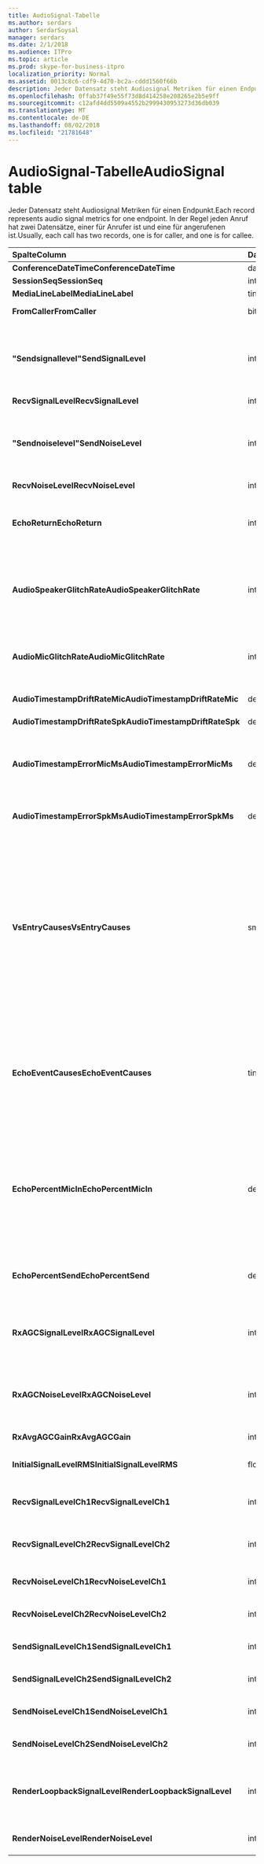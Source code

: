 ```yaml
---
title: AudioSignal-Tabelle
ms.author: serdars
author: SerdarSoysal
manager: serdars
ms.date: 2/1/2018
ms.audience: ITPro
ms.topic: article
ms.prod: skype-for-business-itpro
localization_priority: Normal
ms.assetid: 0013c8c6-cdf9-4d70-bc2a-cddd1560f66b
description: Jeder Datensatz steht Audiosignal Metriken für einen Endpunkt. In der Regel jeden Anruf hat zwei Datensätze, einer für Anrufer ist und eine für angerufenen ist.
ms.openlocfilehash: 0ffab37f49e55f73d8d414258e208265e2b5e9ff
ms.sourcegitcommit: c12afd4dd5509a4552b2999430953273d36db039
ms.translationtype: MT
ms.contentlocale: de-DE
ms.lasthandoff: 08/02/2018
ms.locfileid: "21781648"
---
```

# <a name="audiosignal-table"></a><span data-ttu-id="5a3b2-104">AudioSignal-Tabelle</span><span class="sxs-lookup"><span data-stu-id="5a3b2-104">AudioSignal table</span></span>
 
<span data-ttu-id="5a3b2-105">Jeder Datensatz steht Audiosignal Metriken für einen Endpunkt.</span><span class="sxs-lookup"><span data-stu-id="5a3b2-105">Each record represents audio signal metrics for one endpoint.</span></span> <span data-ttu-id="5a3b2-106">In der Regel jeden Anruf hat zwei Datensätze, einer für Anrufer ist und eine für angerufenen ist.</span><span class="sxs-lookup"><span data-stu-id="5a3b2-106">Usually, each call has two records, one is for caller, and one is for callee.</span></span> 
  
|<span data-ttu-id="5a3b2-107">**Spalte**</span><span class="sxs-lookup"><span data-stu-id="5a3b2-107">**Column**</span></span>|<span data-ttu-id="5a3b2-108">**Datentyp**</span><span class="sxs-lookup"><span data-stu-id="5a3b2-108">**Data Type**</span></span>|<span data-ttu-id="5a3b2-109">**Schlüssel/Index**</span><span class="sxs-lookup"><span data-stu-id="5a3b2-109">**Key/Index**</span></span>|<span data-ttu-id="5a3b2-110">**Details**</span><span class="sxs-lookup"><span data-stu-id="5a3b2-110">**Details**</span></span>|
|:-----|:-----|:-----|:-----|
|<span data-ttu-id="5a3b2-111">**ConferenceDateTime**</span><span class="sxs-lookup"><span data-stu-id="5a3b2-111">**ConferenceDateTime**</span></span> <br/> |<span data-ttu-id="5a3b2-112">datetime</span><span class="sxs-lookup"><span data-stu-id="5a3b2-112">datetime</span></span>  <br/> |<span data-ttu-id="5a3b2-113">Primary</span><span class="sxs-lookup"><span data-stu-id="5a3b2-113">Primary</span></span>  <br/> |<span data-ttu-id="5a3b2-114">Verweis von der [MediaLine-Tabelle](medialine-0.md).</span><span class="sxs-lookup"><span data-stu-id="5a3b2-114">Referenced from the [MediaLine table](medialine-0.md).</span></span>  <br/> |
|<span data-ttu-id="5a3b2-115">**SessionSeq**</span><span class="sxs-lookup"><span data-stu-id="5a3b2-115">**SessionSeq**</span></span> <br/> |<span data-ttu-id="5a3b2-116">int</span><span class="sxs-lookup"><span data-stu-id="5a3b2-116">int</span></span>  <br/> |<span data-ttu-id="5a3b2-117">Primary</span><span class="sxs-lookup"><span data-stu-id="5a3b2-117">Primary</span></span>  <br/> |<span data-ttu-id="5a3b2-118">Verweis von der [MediaLine-Tabelle](medialine-0.md).</span><span class="sxs-lookup"><span data-stu-id="5a3b2-118">Referenced from the [MediaLine table](medialine-0.md).</span></span>  <br/> |
|<span data-ttu-id="5a3b2-119">**MediaLineLabel**</span><span class="sxs-lookup"><span data-stu-id="5a3b2-119">**MediaLineLabel**</span></span> <br/> |<span data-ttu-id="5a3b2-120">tinyint</span><span class="sxs-lookup"><span data-stu-id="5a3b2-120">tinyint</span></span>  <br/> |<span data-ttu-id="5a3b2-121">Primary</span><span class="sxs-lookup"><span data-stu-id="5a3b2-121">Primary</span></span>  <br/> |<span data-ttu-id="5a3b2-122">Verweis von der [MediaLine-Tabelle](medialine-0.md).</span><span class="sxs-lookup"><span data-stu-id="5a3b2-122">Referenced from the [MediaLine table](medialine-0.md).</span></span>  <br/> |
|<span data-ttu-id="5a3b2-123">**FromCaller**</span><span class="sxs-lookup"><span data-stu-id="5a3b2-123">**FromCaller**</span></span> <br/> |<span data-ttu-id="5a3b2-124">bit</span><span class="sxs-lookup"><span data-stu-id="5a3b2-124">bit</span></span>  <br/> |<span data-ttu-id="5a3b2-125">Primary</span><span class="sxs-lookup"><span data-stu-id="5a3b2-125">Primary</span></span>  <br/> |<span data-ttu-id="5a3b2-126">0: Daten des angerufenen</span><span class="sxs-lookup"><span data-stu-id="5a3b2-126">0: Callee's data</span></span>  <br/> <span data-ttu-id="5a3b2-127">1: Daten des Anrufers</span><span class="sxs-lookup"><span data-stu-id="5a3b2-127">1: Caller's data</span></span>  <br/> |
|<span data-ttu-id="5a3b2-128">**"Sendsignallevel"**</span><span class="sxs-lookup"><span data-stu-id="5a3b2-128">**SendSignalLevel**</span></span> <br/> |<span data-ttu-id="5a3b2-129">int</span><span class="sxs-lookup"><span data-stu-id="5a3b2-129">int</span></span>  <br/> | <br/> |<span data-ttu-id="5a3b2-130">Stellt die nach der analoge Geräte erhalten Sie die Kontrolle Audiosignal-Ebene dar.</span><span class="sxs-lookup"><span data-stu-id="5a3b2-130">Represents the Post-Analog Gain Control audio signal level.</span></span> <span data-ttu-id="5a3b2-131">Die Einheit dieser Metrik ist dBmo.</span><span class="sxs-lookup"><span data-stu-id="5a3b2-131">The unit for this metric is dBmo.</span></span> <span data-ttu-id="5a3b2-132">Für eine akzeptable Qualität sollte mindestens 30 dBmo sein.</span><span class="sxs-lookup"><span data-stu-id="5a3b2-132">For acceptable quality, it should be at least 30 dBmo.</span></span> <span data-ttu-id="5a3b2-133">Diese Metrik wird nicht gemeldet, vom A / V-Konferenzserver oder IP-Telefone.</span><span class="sxs-lookup"><span data-stu-id="5a3b2-133">This metric is not reported by the A/V Conferencing Server or IP phones.</span></span>  <br/> |
|<span data-ttu-id="5a3b2-134">**RecvSignalLevel**</span><span class="sxs-lookup"><span data-stu-id="5a3b2-134">**RecvSignalLevel**</span></span> <br/> |<span data-ttu-id="5a3b2-135">int</span><span class="sxs-lookup"><span data-stu-id="5a3b2-135">int</span></span>  <br/> | <br/> |<span data-ttu-id="5a3b2-136">Siehe "sendsignallevel".</span><span class="sxs-lookup"><span data-stu-id="5a3b2-136">See SendSignalLevel.</span></span>  <br/> |
|<span data-ttu-id="5a3b2-137">**"Sendnoiselevel"**</span><span class="sxs-lookup"><span data-stu-id="5a3b2-137">**SendNoiseLevel**</span></span> <br/> |<span data-ttu-id="5a3b2-138">int</span><span class="sxs-lookup"><span data-stu-id="5a3b2-138">int</span></span>  <br/> | <br/> |<span data-ttu-id="5a3b2-139">Stellt die nach der analoge Geräte erhalten Sie die Kontrolle audio Rauschen.</span><span class="sxs-lookup"><span data-stu-id="5a3b2-139">Represents the Post-Analog Gain Control audio noise level.</span></span> <span data-ttu-id="5a3b2-140">Die Einheit dieser Metrik ist dBmo.</span><span class="sxs-lookup"><span data-stu-id="5a3b2-140">The unit for this metric is dBmo.</span></span> <span data-ttu-id="5a3b2-141">Akzeptable Qualität sollten sie weniger als 35 dBmo sein.</span><span class="sxs-lookup"><span data-stu-id="5a3b2-141">For acceptable quality, it should be less than 35 dBmo.</span></span> <span data-ttu-id="5a3b2-142">Diese Metrik wird nicht gemeldet, vom A / V-Konferenzserver oder IP-Telefone.</span><span class="sxs-lookup"><span data-stu-id="5a3b2-142">This metric is not reported by the A/V Conferencing Server or IP phones.</span></span>  <br/> |
|<span data-ttu-id="5a3b2-143">**RecvNoiseLevel**</span><span class="sxs-lookup"><span data-stu-id="5a3b2-143">**RecvNoiseLevel**</span></span> <br/> |<span data-ttu-id="5a3b2-144">int</span><span class="sxs-lookup"><span data-stu-id="5a3b2-144">int</span></span>  <br/> | <br/> |<span data-ttu-id="5a3b2-145">Siehe "sendnoiselevel".</span><span class="sxs-lookup"><span data-stu-id="5a3b2-145">See SendNoiseLevel.</span></span>  <br/> |
|<span data-ttu-id="5a3b2-146">**EchoReturn**</span><span class="sxs-lookup"><span data-stu-id="5a3b2-146">**EchoReturn**</span></span> <br/> |<span data-ttu-id="5a3b2-147">int</span><span class="sxs-lookup"><span data-stu-id="5a3b2-147">int</span></span>  <br/> | <br/> |<span data-ttu-id="5a3b2-148">Echo zurückgeben Verlust Erweiterung Metrik.</span><span class="sxs-lookup"><span data-stu-id="5a3b2-148">Echo Return Loss Enhancement metric.</span></span> <span data-ttu-id="5a3b2-149">Die Einheit dieser Metrik ist dB.</span><span class="sxs-lookup"><span data-stu-id="5a3b2-149">The unit for this metric is dB.</span></span> <span data-ttu-id="5a3b2-150">Niedrigere Werte darstellen weniger Echo.</span><span class="sxs-lookup"><span data-stu-id="5a3b2-150">Lower values represent less echo.</span></span> <span data-ttu-id="5a3b2-151">Diese Metrik wird nicht gemeldet, vom A / V-Konferenzserver oder IP-Telefone.</span><span class="sxs-lookup"><span data-stu-id="5a3b2-151">This metric is not reported by the A/V Conferencing Server or IP phones.</span></span>  <br/> |
|<span data-ttu-id="5a3b2-152">**AudioSpeakerGlitchRate**</span><span class="sxs-lookup"><span data-stu-id="5a3b2-152">**AudioSpeakerGlitchRate**</span></span> <br/> |<span data-ttu-id="5a3b2-153">int</span><span class="sxs-lookup"><span data-stu-id="5a3b2-153">int</span></span>  <br/> | <br/> |<span data-ttu-id="5a3b2-154">Durchschnittliche Probleme pro fünf Minuten für das Rendering von Audiosignalen aufgeführt.</span><span class="sxs-lookup"><span data-stu-id="5a3b2-154">Average glitches per five minutes for the loudspeaker rendering.</span></span> <span data-ttu-id="5a3b2-155">Für die Qualität sollte dies weniger als eine pro fünf Minuten lang sein.</span><span class="sxs-lookup"><span data-stu-id="5a3b2-155">For good quality, this should be less than one per five minutes.</span></span> <span data-ttu-id="5a3b2-156">Nicht berichtet von A / V-Konferenzserver, Vermittlungsserver oder IP-Telefone.</span><span class="sxs-lookup"><span data-stu-id="5a3b2-156">Not reported by A/V Conferencing Servers, Mediation Servers, or IP phones.</span></span>  <br/> |
|<span data-ttu-id="5a3b2-157">**AudioMicGlitchRate**</span><span class="sxs-lookup"><span data-stu-id="5a3b2-157">**AudioMicGlitchRate**</span></span> <br/> |<span data-ttu-id="5a3b2-158">int</span><span class="sxs-lookup"><span data-stu-id="5a3b2-158">int</span></span>  <br/> | <br/> |<span data-ttu-id="5a3b2-159">Durchschnittliche Probleme pro fünf Minuten für die Aufnahme Mikrofon.</span><span class="sxs-lookup"><span data-stu-id="5a3b2-159">Average glitches per five minutes for the microphone capture.</span></span> <span data-ttu-id="5a3b2-160">Für guter Qualität sollte dies weniger als einer pro fünf Minuten lang sein.</span><span class="sxs-lookup"><span data-stu-id="5a3b2-160">For good quality this should be less than one per five minutes.</span></span> <span data-ttu-id="5a3b2-161">Nicht berichtet von A / V-Konferenzserver, Vermittlungsserver oder IP-Telefone.</span><span class="sxs-lookup"><span data-stu-id="5a3b2-161">Not reported by A/V Conferencing Servers, Mediation Servers, or IP phones.</span></span>  <br/> |
|<span data-ttu-id="5a3b2-162">**AudioTimestampDriftRateMic**</span><span class="sxs-lookup"><span data-stu-id="5a3b2-162">**AudioTimestampDriftRateMic**</span></span> <br/> |<span data-ttu-id="5a3b2-163">decimal(9,2)</span><span class="sxs-lookup"><span data-stu-id="5a3b2-163">decimal(9,2)</span></span>  <br/> | <br/> |<span data-ttu-id="5a3b2-164">Uhr driftrate Mikrofons, relativ zum CPU-Takt.</span><span class="sxs-lookup"><span data-stu-id="5a3b2-164">Microphone device clock drift rate, relative to CPU clock.</span></span>  <br/> |
|<span data-ttu-id="5a3b2-165">**AudioTimestampDriftRateSpk**</span><span class="sxs-lookup"><span data-stu-id="5a3b2-165">**AudioTimestampDriftRateSpk**</span></span> <br/> |<span data-ttu-id="5a3b2-166">decimal(9,2)</span><span class="sxs-lookup"><span data-stu-id="5a3b2-166">decimal(9,2)</span></span>  <br/> | <br/> |<span data-ttu-id="5a3b2-167">Uhr driftrate Lautsprechers, relativ zum CPU-Takt.</span><span class="sxs-lookup"><span data-stu-id="5a3b2-167">Speaker device clock drift rate, relative to CPU clock.</span></span>  <br/> |
|<span data-ttu-id="5a3b2-168">**AudioTimestampErrorMicMs**</span><span class="sxs-lookup"><span data-stu-id="5a3b2-168">**AudioTimestampErrorMicMs**</span></span> <br/> |<span data-ttu-id="5a3b2-169">decimal(9,2)</span><span class="sxs-lookup"><span data-stu-id="5a3b2-169">decimal(9,2)</span></span>  <br/> | <br/> |<span data-ttu-id="5a3b2-170">Uhr driftrate Lautsprechers, relativ zum CPU-Takt.</span><span class="sxs-lookup"><span data-stu-id="5a3b2-170">Speaker device clock drift rate, relative to CPU clock.</span></span>  <br/> <span data-ttu-id="5a3b2-171">Durchschnittliche Mikrofon Capture Stream Zeitstempel Fehler in Millisekunden, in den letzten 20 Sekunden des Anrufs.</span><span class="sxs-lookup"><span data-stu-id="5a3b2-171">Average microphone capture stream time stamp error, in milliseconds, in the last 20 seconds of the call.</span></span>  <br/> |
|<span data-ttu-id="5a3b2-172">**AudioTimestampErrorSpkMs**</span><span class="sxs-lookup"><span data-stu-id="5a3b2-172">**AudioTimestampErrorSpkMs**</span></span> <br/> |<span data-ttu-id="5a3b2-173">decimal(9,2)</span><span class="sxs-lookup"><span data-stu-id="5a3b2-173">decimal(9,2)</span></span>  <br/> | <br/> |<span data-ttu-id="5a3b2-174">Durchschnittliche Lautsprecher Rendern Stream Zeitstempel Fehler in Millisekunden, in den letzten 20 Sekunden des Anrufs.</span><span class="sxs-lookup"><span data-stu-id="5a3b2-174">Average speaker render stream time stamp error, in milliseconds, in the last 20 seconds of the call.</span></span>  <br/> |
|<span data-ttu-id="5a3b2-175">**VsEntryCauses**</span><span class="sxs-lookup"><span data-stu-id="5a3b2-175">**VsEntryCauses**</span></span> <br/> |<span data-ttu-id="5a3b2-176">smallint</span><span class="sxs-lookup"><span data-stu-id="5a3b2-176">smallint</span></span>  <br/> | <br/> |<span data-ttu-id="5a3b2-177">VoIP-Switch ist eine Halbduplexmodus reduzierte Unterbrechung Möglichkeit.</span><span class="sxs-lookup"><span data-stu-id="5a3b2-177">Voice switch is a half-duplex mode with reduced interruption ability.</span></span> <span data-ttu-id="5a3b2-178">Ursachen für VoIP-Switch-Eintrag:</span><span class="sxs-lookup"><span data-stu-id="5a3b2-178">Causes of voice switch entry:</span></span>  <br/> <span data-ttu-id="5a3b2-179">0 X 01 ENTER_VS_BADTS</span><span class="sxs-lookup"><span data-stu-id="5a3b2-179">ENTER_VS_BADTS 0x01</span></span>  <br/> <span data-ttu-id="5a3b2-180">0 X 02 ENTER_VS_ECHO</span><span class="sxs-lookup"><span data-stu-id="5a3b2-180">ENTER_VS_ECHO 0x02</span></span>  <br/> <span data-ttu-id="5a3b2-181">0 X 04 ENTER_VS_FORCEORCONVERGENCE</span><span class="sxs-lookup"><span data-stu-id="5a3b2-181">ENTER_VS_FORCEORCONVERGENCE 0x04</span></span>  <br/> <span data-ttu-id="5a3b2-182">0 X 08 ENTER_VS_DNLP</span><span class="sxs-lookup"><span data-stu-id="5a3b2-182">ENTER_VS_DNLP 0x08</span></span>  <br/> <span data-ttu-id="5a3b2-183">Die Ursache kann eine Kombination dieser einzelnen Ursachen sein.</span><span class="sxs-lookup"><span data-stu-id="5a3b2-183">The cause can be a combination of those individual causes.</span></span> <span data-ttu-id="5a3b2-184">ENTER_VS_FORCEORCONVERGENCE können nur von Registrierungsschlüssels zu Testzwecken aktiviert werden.</span><span class="sxs-lookup"><span data-stu-id="5a3b2-184">ENTER_VS_FORCEORCONVERGENCE can only be enabled by regkey for test purpose.</span></span>  <br/> <span data-ttu-id="5a3b2-185">Der Datentyp für diese Spalte wurde in Microsoft Lync Server 2013 geändert.</span><span class="sxs-lookup"><span data-stu-id="5a3b2-185">The data type for this column was changed in Microsoft Lync Server 2013.</span></span>  <br/> |
|<span data-ttu-id="5a3b2-186">**EchoEventCauses**</span><span class="sxs-lookup"><span data-stu-id="5a3b2-186">**EchoEventCauses**</span></span> <br/> |<span data-ttu-id="5a3b2-187">tinyint</span><span class="sxs-lookup"><span data-stu-id="5a3b2-187">tinyint</span></span>  <br/> | <br/> |<span data-ttu-id="5a3b2-188">Ursachen für echoereignis:</span><span class="sxs-lookup"><span data-stu-id="5a3b2-188">Causes of an echo event:</span></span>  <br/> <span data-ttu-id="5a3b2-189">0 X 01 ECHO_EVENT_BAD_TIMESTAMP</span><span class="sxs-lookup"><span data-stu-id="5a3b2-189">ECHO_EVENT_BAD_TIMESTAMP 0x01</span></span>  <br/> <span data-ttu-id="5a3b2-190">0 X 02 ECHO_EVENT_POSTAEC_ECHO</span><span class="sxs-lookup"><span data-stu-id="5a3b2-190">ECHO_EVENT_POSTAEC_ECHO 0x02</span></span>  <br/> <span data-ttu-id="5a3b2-191">0 X 04 ECHO_EVENT_ANLP</span><span class="sxs-lookup"><span data-stu-id="5a3b2-191">ECHO_EVENT_ANLP 0x04</span></span>  <br/> <span data-ttu-id="5a3b2-192">0 X 08 ECHO_EVENT_DNLP</span><span class="sxs-lookup"><span data-stu-id="5a3b2-192">ECHO_EVENT_DNLP 0x08</span></span>  <br/> <span data-ttu-id="5a3b2-193">0 X 10 ECHO_EVENT_MIC_CLIPPING</span><span class="sxs-lookup"><span data-stu-id="5a3b2-193">ECHO_EVENT_MIC_CLIPPING 0x10</span></span>  <br/> <span data-ttu-id="5a3b2-194">ECHO_EVENT_BAD_STATE 0 X 20</span><span class="sxs-lookup"><span data-stu-id="5a3b2-194">ECHO_EVENT_BAD_STATE 0x20</span></span>  <br/> <span data-ttu-id="5a3b2-195">Die Ursache kann eine Kombination dieser einzelnen Ursachen sein.</span><span class="sxs-lookup"><span data-stu-id="5a3b2-195">The cause can be a combination of those individual causes.</span></span>  <br/> |
|<span data-ttu-id="5a3b2-196">**EchoPercentMicIn**</span><span class="sxs-lookup"><span data-stu-id="5a3b2-196">**EchoPercentMicIn**</span></span> <br/> |<span data-ttu-id="5a3b2-197">decimal(5,2)</span><span class="sxs-lookup"><span data-stu-id="5a3b2-197">decimal(5,2)</span></span>  <br/> | <br/> |<span data-ttu-id="5a3b2-p110">Prozentsatz der Zeit, in der im Mikrofonaufnahme-Datenstrom Echo festgestellt wurde. In der Regel weisen Headsets oder Hörer niedrige Werte und Freisprechvorrichtungen oder eigenständige Lautsprecher höhere Werte auf. Bei Geräten, die eine integrierte akustische Echounterdrückung unterstützen, weisen hohe Werte auf eine Echoausbreitung hin. Für andere Geräte sollte diese Metrik nicht verwendet werden, um die Gerätequalität zu evaluieren.</span><span class="sxs-lookup"><span data-stu-id="5a3b2-p110">Percentage of time when echo was detected in the microphone capture stream. Typically, values are low for headsets or handsets, and higher for speaker phones or stand-alone speakers. For devices that support on-board acoustic echo cancellation, high values indicate echo leak. For other devices, this metric should not be used to evaluate device quality.</span></span>  <br/> |
|<span data-ttu-id="5a3b2-202">**EchoPercentSend**</span><span class="sxs-lookup"><span data-stu-id="5a3b2-202">**EchoPercentSend**</span></span> <br/> |<span data-ttu-id="5a3b2-203">decimal(5,2)</span><span class="sxs-lookup"><span data-stu-id="5a3b2-203">decimal(5,2)</span></span>  <br/> ||<span data-ttu-id="5a3b2-204">Prozentsatz der Zeit, wenn Echo in gesendete Stream erkannt wird.</span><span class="sxs-lookup"><span data-stu-id="5a3b2-204">Percentage of time when echo is detected in sent stream.</span></span> <span data-ttu-id="5a3b2-205">Hohe Echo Prozentsatz im senden Datenströme Angabe des Echo Speicherverlusten.</span><span class="sxs-lookup"><span data-stu-id="5a3b2-205">High echo percentage in send streams an indication of echo leak.</span></span>  <br/> |
|<span data-ttu-id="5a3b2-206">**RxAGCSignalLevel**</span><span class="sxs-lookup"><span data-stu-id="5a3b2-206">**RxAGCSignalLevel**</span></span> <br/> |<span data-ttu-id="5a3b2-207">int</span><span class="sxs-lookup"><span data-stu-id="5a3b2-207">int</span></span>  <br/> | <br/> |<span data-ttu-id="5a3b2-208">Empfangen Audiosignals auf dem Vermittlungsserver vom Gateway; Dies gilt nur für den Vermittlungsserver.</span><span class="sxs-lookup"><span data-stu-id="5a3b2-208">Received signal level on the Mediation Server from the Gateway; this applies only to the Mediation Server.</span></span> <span data-ttu-id="5a3b2-209">Die Einheit dieser Metrik ist dBoV.</span><span class="sxs-lookup"><span data-stu-id="5a3b2-209">The unit of this metric is dBoV.</span></span> <span data-ttu-id="5a3b2-210">Für guter Qualität des Gültigkeitsbereichs [-30,-18] werden sollte dBoV.</span><span class="sxs-lookup"><span data-stu-id="5a3b2-210">For good quality, the acceptable range should be [-30 to -18] dBoV.</span></span>  <br/> |
|<span data-ttu-id="5a3b2-211">**RxAGCNoiseLevel**</span><span class="sxs-lookup"><span data-stu-id="5a3b2-211">**RxAGCNoiseLevel**</span></span> <br/> |<span data-ttu-id="5a3b2-212">int</span><span class="sxs-lookup"><span data-stu-id="5a3b2-212">int</span></span>  <br/> | <br/> |<span data-ttu-id="5a3b2-213">Empfangene Audiosignals auf dem Vermittlungsserver vom Gateway.</span><span class="sxs-lookup"><span data-stu-id="5a3b2-213">Received signal level on the Mediation Server from the Gateway.</span></span> <span data-ttu-id="5a3b2-214">Dies gilt nur für den Vermittlungsserver.</span><span class="sxs-lookup"><span data-stu-id="5a3b2-214">This applies only to the Mediation Server.</span></span> <span data-ttu-id="5a3b2-215">Die Einheit dieser Metrik ist dBoV.</span><span class="sxs-lookup"><span data-stu-id="5a3b2-215">The unit of this metric is dBoV.</span></span> <span data-ttu-id="5a3b2-216">Für guter Qualität sollte der zulässigen Bereich weniger als-50 dBoV sein.</span><span class="sxs-lookup"><span data-stu-id="5a3b2-216">For good quality, the acceptable range should be less than -50 dBoV.</span></span>  <br/> |
|<span data-ttu-id="5a3b2-217">**RxAvgAGCGain**</span><span class="sxs-lookup"><span data-stu-id="5a3b2-217">**RxAvgAGCGain**</span></span> <br/> |<span data-ttu-id="5a3b2-218">int</span><span class="sxs-lookup"><span data-stu-id="5a3b2-218">int</span></span>  <br/> | <br/> |<span data-ttu-id="5a3b2-219">Eingebauter Verstärker (AGC) auf der vermittlungsserverseite.</span><span class="sxs-lookup"><span data-stu-id="5a3b2-219">Automatic gain control (AGC) on the Mediation Server side.</span></span>  <br/> |
|<span data-ttu-id="5a3b2-220">**InitialSignalLevelRMS**</span><span class="sxs-lookup"><span data-stu-id="5a3b2-220">**InitialSignalLevelRMS**</span></span> <br/> |<span data-ttu-id="5a3b2-221">float</span><span class="sxs-lookup"><span data-stu-id="5a3b2-221">float</span></span>  <br/> | <br/> |<span data-ttu-id="5a3b2-222">Quadratischer Mittelwert (RMS) des eingehenden Signals von bis zu den ersten 30 Sekunden des Anrufs.</span><span class="sxs-lookup"><span data-stu-id="5a3b2-222">The root mean square (RMS) of the incoming signal of up to the first 30 seconds of the call.</span></span>  <br/> |
|<span data-ttu-id="5a3b2-223">**RecvSignalLevelCh1**</span><span class="sxs-lookup"><span data-stu-id="5a3b2-223">**RecvSignalLevelCh1**</span></span> <br/> |<span data-ttu-id="5a3b2-224">int</span><span class="sxs-lookup"><span data-stu-id="5a3b2-224">int</span></span>  <br/> ||<span data-ttu-id="5a3b2-225">Auf Kanal 1 empfangene Signalstärke.</span><span class="sxs-lookup"><span data-stu-id="5a3b2-225">Signal level as received on channel 1.</span></span>  <br/> <span data-ttu-id="5a3b2-226">Diese Spalte wurde in Microsoft Lync Server 2013 eingeführt.</span><span class="sxs-lookup"><span data-stu-id="5a3b2-226">This column was introduced in Microsoft Lync Server 2013.</span></span>  <br/> |
|<span data-ttu-id="5a3b2-227">**RecvSignalLevelCh2**</span><span class="sxs-lookup"><span data-stu-id="5a3b2-227">**RecvSignalLevelCh2**</span></span> <br/> |<span data-ttu-id="5a3b2-228">int</span><span class="sxs-lookup"><span data-stu-id="5a3b2-228">int</span></span>  <br/> ||<span data-ttu-id="5a3b2-229">Auf Kanal 2 empfangene Signalstärke.</span><span class="sxs-lookup"><span data-stu-id="5a3b2-229">Signal level as received on channel 2.</span></span>  <br/> <span data-ttu-id="5a3b2-230">Diese Spalte wurde in Microsoft Lync Server 2013 eingeführt.</span><span class="sxs-lookup"><span data-stu-id="5a3b2-230">This column was introduced in Microsoft Lync Server 2013.</span></span>  <br/> |
|<span data-ttu-id="5a3b2-231">**RecvNoiseLevelCh1**</span><span class="sxs-lookup"><span data-stu-id="5a3b2-231">**RecvNoiseLevelCh1**</span></span> <br/> |<span data-ttu-id="5a3b2-232">int</span><span class="sxs-lookup"><span data-stu-id="5a3b2-232">int</span></span>  <br/> ||<span data-ttu-id="5a3b2-233">Empfangenes Rauschen auf Kanal 1.</span><span class="sxs-lookup"><span data-stu-id="5a3b2-233">Noise level as received on channel 1.</span></span>  <br/> <span data-ttu-id="5a3b2-234">Diese Spalte wurde in Microsoft Lync Server 2013 eingeführt.</span><span class="sxs-lookup"><span data-stu-id="5a3b2-234">This column was introduced in Microsoft Lync Server 2013.</span></span>  <br/> |
|<span data-ttu-id="5a3b2-235">**RecvNoiseLevelCh2**</span><span class="sxs-lookup"><span data-stu-id="5a3b2-235">**RecvNoiseLevelCh2**</span></span> <br/> |<span data-ttu-id="5a3b2-236">int</span><span class="sxs-lookup"><span data-stu-id="5a3b2-236">int</span></span>  <br/> ||<span data-ttu-id="5a3b2-237">Empfangenes Rauschen auf Kanal 2.</span><span class="sxs-lookup"><span data-stu-id="5a3b2-237">Noise level as received on channel 2.</span></span>  <br/> <span data-ttu-id="5a3b2-238">Diese Spalte wurde in Microsoft Lync Server 2013 eingeführt.</span><span class="sxs-lookup"><span data-stu-id="5a3b2-238">This column was introduced in Microsoft Lync Server 2013.</span></span>  <br/> |
|<span data-ttu-id="5a3b2-239">**SendSignalLevelCh1**</span><span class="sxs-lookup"><span data-stu-id="5a3b2-239">**SendSignalLevelCh1**</span></span> <br/> |<span data-ttu-id="5a3b2-240">int</span><span class="sxs-lookup"><span data-stu-id="5a3b2-240">int</span></span>  <br/> ||<span data-ttu-id="5a3b2-241">Auf Kanal 1 gesendete Signalstärke.</span><span class="sxs-lookup"><span data-stu-id="5a3b2-241">Signal level as sent on channel 1.</span></span>  <br/> <span data-ttu-id="5a3b2-242">Diese Spalte wurde in Microsoft Lync Server 2013 eingeführt.</span><span class="sxs-lookup"><span data-stu-id="5a3b2-242">This column was introduced in Microsoft Lync Server 2013.</span></span>  <br/> |
|<span data-ttu-id="5a3b2-243">**SendSignalLevelCh2**</span><span class="sxs-lookup"><span data-stu-id="5a3b2-243">**SendSignalLevelCh2**</span></span> <br/> |<span data-ttu-id="5a3b2-244">int</span><span class="sxs-lookup"><span data-stu-id="5a3b2-244">int</span></span>  <br/> ||<span data-ttu-id="5a3b2-245">Auf Kanal 2 gesendete Signalstärke.</span><span class="sxs-lookup"><span data-stu-id="5a3b2-245">Signal level as sent on channel 2.</span></span>  <br/> <span data-ttu-id="5a3b2-246">Diese Spalte wurde in Microsoft Lync Server 2013 eingeführt.</span><span class="sxs-lookup"><span data-stu-id="5a3b2-246">This column was introduced in Microsoft Lync Server 2013.</span></span>  <br/> |
|<span data-ttu-id="5a3b2-247">**SendNoiseLevelCh1**</span><span class="sxs-lookup"><span data-stu-id="5a3b2-247">**SendNoiseLevelCh1**</span></span> <br/> |<span data-ttu-id="5a3b2-248">int</span><span class="sxs-lookup"><span data-stu-id="5a3b2-248">int</span></span>  <br/> ||<span data-ttu-id="5a3b2-249">Gesendetes Rauschen auf Kanal 1.</span><span class="sxs-lookup"><span data-stu-id="5a3b2-249">Noise level as sent on channel 1.</span></span>  <br/> <span data-ttu-id="5a3b2-250">Diese Spalte wurde in Microsoft Lync Server 2013 eingeführt.</span><span class="sxs-lookup"><span data-stu-id="5a3b2-250">This column was introduced in Microsoft Lync Server 2013.</span></span>  <br/> |
|<span data-ttu-id="5a3b2-251">**SendNoiseLevelCh2**</span><span class="sxs-lookup"><span data-stu-id="5a3b2-251">**SendNoiseLevelCh2**</span></span> <br/> |<span data-ttu-id="5a3b2-252">int</span><span class="sxs-lookup"><span data-stu-id="5a3b2-252">int</span></span>  <br/> ||<span data-ttu-id="5a3b2-253">Gesendetes Rauschen auf Kanal 2.</span><span class="sxs-lookup"><span data-stu-id="5a3b2-253">Noise level as sent on channel 2.</span></span>  <br/> <span data-ttu-id="5a3b2-254">Diese Spalte wurde in Microsoft Lync Server 2013 eingeführt.</span><span class="sxs-lookup"><span data-stu-id="5a3b2-254">This column was introduced in Microsoft Lync Server 2013.</span></span>  <br/> |
|<span data-ttu-id="5a3b2-255">**RenderLoopbackSignalLevel**</span><span class="sxs-lookup"><span data-stu-id="5a3b2-255">**RenderLoopbackSignalLevel**</span></span> <br/> |<span data-ttu-id="5a3b2-256">int</span><span class="sxs-lookup"><span data-stu-id="5a3b2-256">int</span></span>  <br/> ||<span data-ttu-id="5a3b2-257">Stufe in dBFS des Signals an den Lautsprecher für die Wiedergabe gesendet.</span><span class="sxs-lookup"><span data-stu-id="5a3b2-257">Level in dBFS of the signal sent to the loudspeaker for playback.</span></span> <span data-ttu-id="5a3b2-258">Konten für alle Gewinn Korrekturen an der empfangenen Signal.</span><span class="sxs-lookup"><span data-stu-id="5a3b2-258">Accounts for any gain adjustments made to the received signal.</span></span> <br/> <span data-ttu-id="5a3b2-259">Diese Spalte wurde in Microsoft Lync Server 2013 eingeführt.</span><span class="sxs-lookup"><span data-stu-id="5a3b2-259">This column was introduced in Microsoft Lync Server 2013.</span></span>  <br/> |   
|<span data-ttu-id="5a3b2-260">**RenderNoiseLevel**</span><span class="sxs-lookup"><span data-stu-id="5a3b2-260">**RenderNoiseLevel**</span></span> <br/> |<span data-ttu-id="5a3b2-261">int</span><span class="sxs-lookup"><span data-stu-id="5a3b2-261">int</span></span>  <br/> ||<span data-ttu-id="5a3b2-262">Stufe in dBFS des Inhalts Noise in das Signal an die Lautsprecher gesendet wird, für die Wiedergabe</span><span class="sxs-lookup"><span data-stu-id="5a3b2-262">Level in dBFS of the noise content in the signal sent to the loudspeaker for playback</span></span> <br/> |

